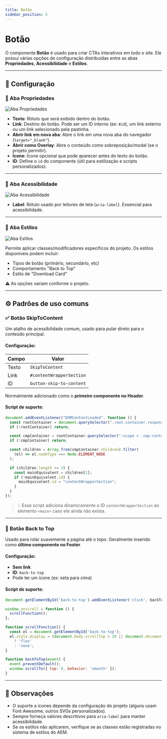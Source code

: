 ```yaml
---
title: Botão
sidebar_position: 5
---
```


# Botão

O componente **Botão** é usado para criar CTAs interativos em todo o site. Ele possui várias opções de configuração distribuídas entre as abas **Propriedades**, **Acessibilidade** e **Estilos**.

---

## 🧩 Configuração

### 🔹 Aba Propriedades

![Aba Propriedades](/img/components/button/button-properties.png)

- **Texto**: Rótulo que será exibido dentro do botão.
- **Link**: Destino do botão. Pode ser um ID interno (ex: `#id`), um link externo ou um link selecionado pela pastinha.
- **Abrir link em nova aba**: Abre o link em uma nova aba do navegador (`target="_blank"`).
- **Abrir como Overlay**: Abre o conteúdo como sobreposição/modal (se o projeto permitir).
- **Ícone**: Ícone opcional que pode aparecer antes do texto do botão.
- **ID**: Define o `id` do componente (útil para estilização e scripts personalizados).

---

### 🔹 Aba Acessibilidade

![Aba Acessibilidade](/img/components/button/button-accessibility.png)

- **Label**: Rótulo usado por leitores de tela (`aria-label`). Essencial para acessibilidade.

---

### 🔹 Aba Estilos

![Aba Estilos](/img/components/button/button-styles.png)

Permite aplicar classes/modificadores específicos do projeto. Os estilos disponíveis podem incluir:

- Tipos de botão (primário, secundário, etc)
- Comportamento "Back to Top"
- Estilo de "Download Card"

⚠️ As opções variam conforme o projeto.

---

## ⚙️ Padrões de uso comuns

### ✅ Botão SkipToContent

Um atalho de acessibilidade comum, usado para pular direto para o conteúdo principal.

#### Configuração:

| Campo        | Valor                         |
|--------------|-------------------------------|
| Texto        | `SkipToContent`               |
| Link         | `#contentWrapperSection`      |
| ID           | `button-skip-to-content`      |

Normalmente adicionado como o **primeiro componente no Header**.

#### Script de suporte:

```js
document.addEventListener("DOMContentLoaded", function () {
  const rootContainer = document.querySelector(".root.container.responsivegrid");
  if (!rootContainer) return;

  const cmpContainer = rootContainer.querySelector(":scope > .cmp-container");
  if (!cmpContainer) return;

  const children = Array.from(cmpContainer.children).filter(
    (el) => el.nodeType === Node.ELEMENT_NODE
  );

  if (children.length >= 3) {
    const mainEquivalent = children[1];
    if (!mainEquivalent.id) {
      mainEquivalent.id = "contentWrapperSection";
    }
  }
});
```

> 💡 Esse script adiciona dinamicamente o ID `contentWrapperSection` ao elemento `<main>` caso ele ainda não exista.

---

### 🔼 Botão Back to Top

Usado para rolar suavemente a página até o topo. Geralmente inserido como **último componente no Footer**.

#### Configuração:

- **Sem link**
- **ID**: `back-to-top`
- Pode ter um ícone (ex: seta para cima)

#### Script de suporte:

```js
document.getElementById('back-to-top').addEventListener('click', backToTop);

window.onscroll = function () {
  scrollFunction();
};

function scrollFunction() {
  const el = document.getElementById('back-to-top');
  el.style.display = (document.body.scrollTop > 20 || document.documentElement.scrollTop > 20)
    ? 'flex'
    : 'none';
}

function backToTop(event) {
  event.preventDefault();
  window.scrollTo({ top: 0, behavior: 'smooth' });
}
```

---

## 📌 Observações

- O suporte a ícones depende da configuração do projeto (alguns usam Font Awesome, outros SVGs personalizados).
- Sempre forneça valores descritivos para `aria-label` para manter acessibilidade.
- Se os estilos não aplicarem, verifique se as classes estão registradas no sistema de estilos do AEM.
